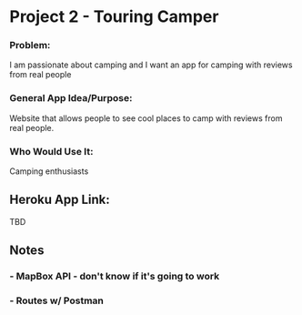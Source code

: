 # Project 2 - Touring Camper

### Problem:

I am passionate about camping and I want an app for camping with reviews from real people

### General App Idea/Purpose:

Website that allows people to see cool places to camp with reviews from real people.

### Who Would Use It:

Camping enthusiasts

## Heroku App Link:

TBD

## Notes

### - MapBox API - don't know if it's going to work

### - Routes w/ Postman
